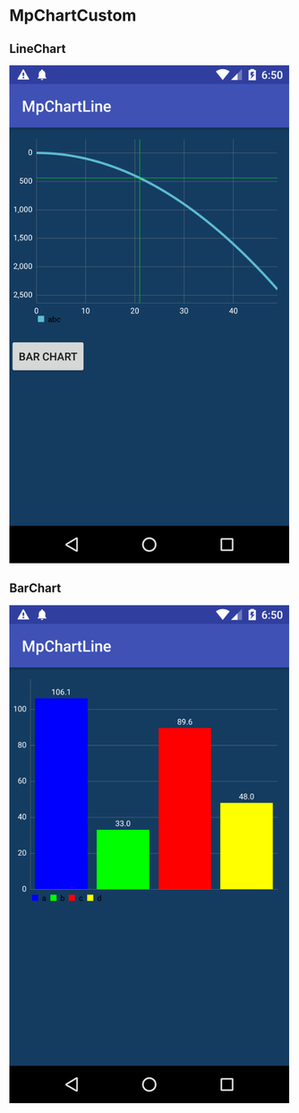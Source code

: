 # MpChartCustom
## LineChart
<img src="https://github.com/dinhtho/MpChartCustom/blob/master/image0.png" width="500"/>

## BarChart
<img src="https://github.com/dinhtho/MpChartCustom/blob/master/image1.png" width="500"/>
